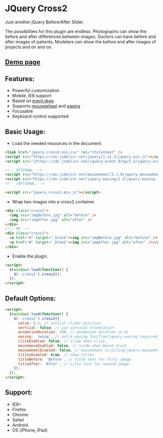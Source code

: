 JQuery Cross2
===================
Just another jQuery Before/After Slider.

The possibilities for this plugin are endless. Photographs can show the before and after differences between images, Doctors can have before and after images of patients, Modelers can show the before and after images of projects and on and on.

[Demo page](http://nxeed.github.io/jQuery-Cross2/)
-------------

Features:
-------------
* Powerful customization
* Mobile, IE8 support
* Based on [event.drag](https://github.com/threedubmedia/jquery.threedubmedia/tree/master/event.drag)
* Supports [mousewheel](https://github.com/jquery/jquery-mousewheel) and [easing](https://github.com/gdsmith/jquery.easing)
* Focusable
* Keyboard control supported

Basic Usage:
-------------
* Load the needed resources in the document.
``` html
<link href="jquery.cross2.min.css" rel="stylesheet" />
<script src="https://cdn.jsdelivr.net/jquery/1.11.3/jquery.min.js"></script>
<script src="jhttps://cdn.jsdelivr.net/jquery.event.drag/2.2/jquery.event.drag.min.js"></script>

<!-- OPTIONAL -->
<script src="https://cdn.jsdelivr.net/mousewheel/3.1.9/jquery.mousewheel.min.js"></script>
<script src="https://cdn.jsdelivr.net/jquery.easing/1.3/jquery.easing.1.3.min.js"></script>
<!-- /OPTIONAL -->

<script src="jquery.cross2.min.js"></script>
```
* Wrap two images into a cross2 container.
``` html
<div class="cross2">
  <img src="imgBefore.jpg" alt="before" />
  <img src="imgAfter.jpg" alt="after" />
</div>
<!-- OR -->
<div class="cross2">
  <a href="#" target="_blank"><img src="imgBefore.jpg" alt="before" /></a>
  <a href="#" target="_blank"><img src="imgAfter.jpg" alt="after" /></a>
</div>
```
* Enable the plugin.
``` html
<script>
  $(window).load(function() {
    $('.cross2').cross2();
  });
</script>
```
Default Options:
-------------
``` html
<script>
  $(window).load(function() {
    $('.cross2').cross2({
      value: 0.5, // initial slider position
      vertical: false, // use vartical orientation
      animationDuration: 150, // animation duration in mc
      easing: 'swing', // extra easing function(jquery.easing required)
      clickEnabled: false, // slide when click
      mousemoveEnabled: false, // slide when mouse track
      mousewheelEnabled: false, // mousewheel scrolling(jquery.mousewheel required)
      titlesEnabled: true, // show titles
      titleBefore: 'Before', // title text for first image
      titleAfter: 'After', // title text for second image
    });
  });
</script>
```
Support:
-------------
* IE8+
* Firefox
* Chrome
* Safari
* Android
* OS (iPhone, iPad)
